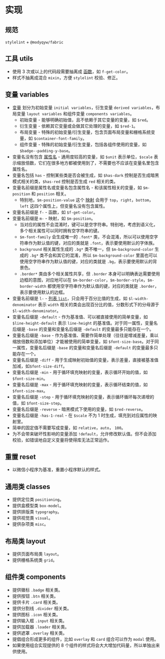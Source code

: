 # 实现

## 规范

`stylelint` + `@modyqyw/fabric`

## 工具 utils

- 使用 3 次或以上的代码段需要抽离成 [函数](https://sass-lang.com/documentation/values/functions)，如 `f-get-color`。
- 样式不抽离成混合 `mixin`，方便 `stylelint` 校验、修正。

## 变量 variables

- [变量](https://sass-lang.com/documentation/variables) 划分为初始变量 `initial variables`，衍生变量 `derived variables`，布局变量 `layout variables` 和组件变量 `components variables`。
  - 初始变量 - 能够明确初始值，且不依赖于其它变量的变量，如 `$red`。
  - 衍生变量 - 依赖其它变量或会做其它处理的变量，如 `$red-1`。
  - 布局变量 - 特殊的初始变量/衍生变量，包含页面布局变量和栅格系统变量，如 `$container-font-family`。
  - 组件变量 - 特殊的初始变量/衍生变量，包括各组件使用的变量，如 `$badge--padding-y-base`。
- 变量名没有包含 [属性名](https://developer.mozilla.org/en-US/docs/Web/CSS/CSS_Properties_Reference) - 通用度较高的变量，如 `$unit` 表示单位，`$scale` 表示缩放倍数，它们在很多地方都被使用到了，不需要也不应该在变量名里包含属性名。
- 变量名包括 `has` - 控制某些类是否会被生成，如 `$has-dark` 控制是否生成暗黑模式相关的类，`$has-red` 控制是否生成 `red` 相关的类。
- 变量名前缀是属性名或变量名包含属性名 - 和该属性相关的变量，如 `$m-position` 和 `position` 相关。
  - 特别地，`$m-position-value` 这个 [映射](https://sass-lang.com/documentation/modules/map) 会用于 `top`，`right`，`bottom`，`left` 这四个属性上，但变量名没有包含属性。
- 变量名前缀是 `f-` - 函数，如 `$f-get-color`。
- 变量名前缀是 `m-` - 映射，如 `$m-position`。
  - 当对应的属性不会混淆时，键可以是空字符串。特别地，考虑到语义化，多个相关属性可以同时拥有空字符串的键。
  - `$m-font-family` 会生成唯一的 `.font*` 类，不会混淆，所以可以使用空字符串作为默认值的键，对应的类就是 `.font`，表示要使用默认的字体族。
  - `background` 相关属性生成的 `.bg*` 类不唯一，但 `$m-background-color` 生成的 `.bg*` 类不会和其它的混淆，所以 `$m-background-color` 里面也可以使用空字符串作为默认值的键，对应的类就是 `.bg`，表示要使用默认的背景色。
  - `.border*` 类由多个相关属性共享，但 `.border` 本身可以明确表达需要使用边框的意图，对应地可以在 `$m-border-color`，`$m-border-style`，`$m-border-width` 都使用空字符串作为默认值的键，对应的类就是 `.border`，表示要使用默认的边框。
- 变量名前缀是 `l-` - [列表 `list`](https://sass-lang.com/documentation/modules/list)，只会用于百分比值的生成，如 `$l-width-denominator` 表示 `width` 相关的类会出现百分比的值，分数形式下的分母源于 `$l-width-denominator`。
- 变量名后缀是 `-default` - 作为基准值、可以被直接使用的简单变量，如 `$line-height-default` 表示 `line-height` 的基准值。对于同一属性，变量名后缀是 `-base` 的变量和变量名后缀是 `-default` 的变量最多只能存在一个。
- 变量名后缀是 `-base` - 作为基准值、需要作简单处理（往往是增减差量，乘以缩放倍数和添加单位）才能被使用的简单变量，如 `$font-size-base`。对于同一属性，变量名后缀是 `-base` 的变量和变量名后缀是 `-default` 的变量最多只能存在一个。
- 变量名后缀是 `-diff` - 用于生成映射初始值的变量，表示差量，直接被基准值加减，如`$font-size-diff`。
- 变量名后缀是 `-min` - 用于循环填充映射的变量，表示循环开始的值，如 `$font-size-min`。
- 变量名后缀是 `-max` - 用于循环填充映射的变量，表示循环结束的值，如 `$font-size-max`。
- 变量名后缀是 `-step` - 用于循环填充映射的变量，表示循环循环每次递增的值，如 `$font-size-step`。
- 变量名后缀是 `-reverse` - 暗黑模式下使用的变量，如 `$red-reverse`。
- 变量名后缀是 `-has-1-real` - 在 `$scale` 不为 1 时生成，填充到对应属性的映射里。
- 简单的固定值不需要写成变量，如 `relative`，`auto`， `100`。
- 为不会带来破坏性影响的变量添加 `!default`，允许修改默认值。但不会添加校验，如错误地自定义变量将使得库无法正常运作。

## 重置 reset

- 以微信小程序为基准，重置小程序默认的样式。

## 通用类 classes

- 提供定位类 `positioning`。
- 提供盒模型类 `box-model`。
- 提供排版类 `typography`。
- 提供视觉类 `visual`。
- 提供杂项类 `misc`。

## 布局类 layout

- 提供页面布局类 `layout`。
- 提供栅格系统类 `grid`。

## 组件类 components

- 提供徽标 `.badge` 相关类。
- 提供按钮 `.btn` 相关类。
- 提供卡片 `.card` 相关类。
- 提供分割线 `.divider` 相关类。
- 提供图标 `.icon` 相关类。
- 提供输入框 `.input` 相关类。
- 提供加载器 `.loader` 相关类。
- 提供遮罩 `.overlay` 相关类。
- 提倡组合形成更多的组件，比如 `overlay` 和 `card` 组合可以作为 `modal` 使用。
- 如果使用组合实现提供的 8 个组件的样式将会大大增加代码量，所以单独出来供使用。

